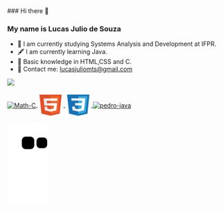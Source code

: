 
 <div>
  ### Hi there 👋

  ### My name is Lucas Julio de Souza

  - 📕 I am currently studying Systems Analysis and Development at IFPR.
  - 🖋 I am currently learning Java.
  - 🎨 Basic knowledge in HTML,CSS and C.
  - 📧 Contact me: lucasjuliomts@gmail.com

 </div>
 
 <div>
  <a href="https://github.com/LucasJulioSouza"
  <img height="150em" src="https://github-readme-stats.vercel.app/api?username=LucasjulioSouzal&show_icons=true&theme=radical&include_all_commits=true&count_private=true"/>
  <img height="150em" src="https://github-readme-stats.vercel.app/api/top-langs/?username=LucasjulioSouza&layout=compact&langs_count=7&theme=radical"/>
 </div>
 
 
 <div  style="display-flex" style="margin-bottom: 2rem" ><br>
  <img align="center" alt="Math-C" height="50" widith="60" src="https://cdn.jsdelivr.net/gh/devicons/devicon/icons/c/c-original.svg" />
  <img align="center" alt="Math-HTML" height="50" width="60" src="https://raw.githubusercontent.com/devicons/devicon/master/icons/html5/html5-original.svg">
  <img align="center" alt="Math-CSS" height="50" width="60" src="https://raw.githubusercontent.com/devicons/devicon/master/icons/css3/css3-original.svg">
  <img align="center" alt="pedro-java" height="50" width="60" src="https://github.com/Driinho/devicon/blob/master/icons/java/java-original.svg" >
 </div>
 
![Snake animation](https://github.com/LucasjulioSouza/LucasjulioSouza/blob/output/github-contribution-grid-snake.svg)


<!--
**Lucasjulio321/Lucasjulio321** is a ✨ _special_ ✨ repository because its `README.md` (this file) appears on your GitHub profile.

Here are some ideas to get you started:

- 🔭 I’m currently working on ...
- 🌱 I’m currently learning ...
- 👯 I’m looking to collaborate on ...
- 🤔 I’m looking for help with ...
- 💬 Ask me about ...
- 📫 How to reach me: ...
- 😄 Pronouns: ...
- ⚡ Fun fact: ...
-->
